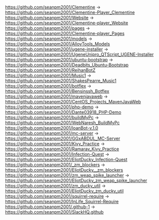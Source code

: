 https://github.com/seanpm2001/Clementine -> https://github.com/seanpm2001/Clementine-Player_Clementine
https://github.com/seanpm2001/Website -> https://github.com/seanpm2001/Clementine-player_Website
https://github.com/seanpm2001/pages -> https://github.com/seanpm2001/Clementine-player_Pages
https://github.com/seanpm2001/models -> https://github.com/seanpm2001/AlloyTools_Models
https://github.com/seanpm2001/ugene-installer -> https://github.com/seanpm2001/UgeneUnipro_QTScript_UGENE-Installer
https://github.com/seanpm2001/ubuntu-bootstrap -> https://github.com/seanpm2001/Deadbits_Ubuntu-Bootstrap
https://github.com/seanpm2001/ReihanBotZ
https://github.com/seanpm2001/Music1 -> https://github.com/seanpm2001/ShakesPearre_Music1
https://github.com/seanpm2001/botflex -> https://github.com/seanpm2001/Bensinssh_Botflex
https://github.com/seanpm2001/mavenjavaweb -> https://github.com/seanpm2001/CentOS_Projects_MavenJavaWeb
https://github.com/seanpm2001/php-demo -> https://github.com/seanpm2001/Dante03918_PHP-Demo
https://github.com/seanpm2001/buildMyPc -> https://github.com/seanpm2001/WebNaresh_BuildMyPc
https://github.com/seanpm2001/loanBot-v.1.0
https://github.com/seanpm2001/mc-server -> https://github.com/seanpm2001/GGxABDUL_MC-Server
https://github.com/seanpm2001/Kivy_Practice -> https://github.com/seanpm2001/Ramarav_Kivy_Practice
https://github.com/seanpm2001/Infection-Quest -> https://github.com/seanpm2001/EliotDucky_Infection-Quest
https://github.com/seanpm2001/_zm_blockers -> https://github.com/seanpm2001/EliotDucky__zm_blockers
https://github.com/seanpm2001/zm_weap_spike_launcher -> https://github.com/seanpm2001/EliotDucky_zm_weap_spike_launcher
https://github.com/seanpm2001/zm_ducky_util -> https://github.com/seanpm2001/EliotDucky_zm_ducky_util
https://github.com/seanpm2001/squirrel-require -> https://github.com/seanpm2001/InLife_Squirrel-Require
https://github.com/seanpm2001/.github-1 -> https://github.com/seanpm2001/SlackHQ.github

